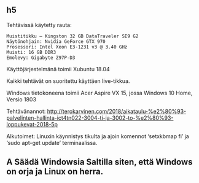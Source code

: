 ## h5

Tehtävissä käytetty rauta:

	Muistitikku – Kingston 32 GB DataTraveler SE9 G2
	Näytönohjain: Nvidia GeForce GTX 970
	Prosessori: Intel Xeon E3-1231 v3 @ 3.40 GHz
	Muisti: 16 GB DDR3
	Emolevy: Gigabyte Z97P-D3

Käyttöjärjestelmänä toimii Xubuntu 18.04

Kaikki tehtävät on suoritettu käyttäen live-tikkua.

Windows tietokoneena toimii Acer Aspire VX 15, jossa Windows 10 Home, Versio 1803

Tehtävänannot: http://terokarvinen.com/2018/aikataulu-%e2%80%93-palvelinten-hallinta-ict4tn022-3004-ti-ja-3002-to-%e2%80%93-loppukevat-2018-5p

Alkutoimet: Linuxin käynnistys tikulta ja ajoin komennot ‘setxkbmap fi’ ja ‘sudo apt-get update’ terminaalissa.


## A Säädä Windowsia Saltilla siten, että Windows on orja ja Linux on herra.
